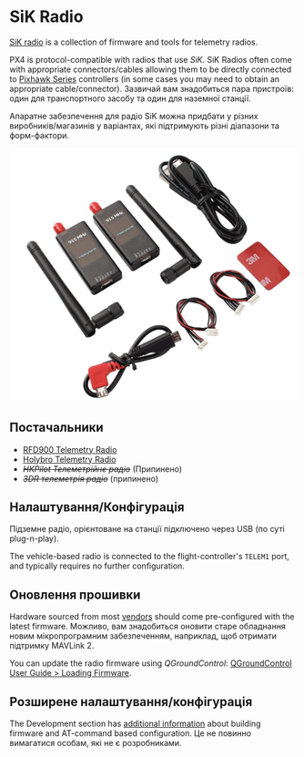 # SiK Radio

[SiK radio](https://github.com/LorenzMeier/SiK) is a collection of firmware and tools for telemetry radios.

PX4 is protocol-compatible with radios that use _SiK_.
SiK Radios often come with appropriate connectors/cables allowing them to be directly connected to [Pixhawk Series](../flight_controller/pixhawk_series.md) controllers
(in some cases you may need to obtain an appropriate cable/connector).
Зазвичай вам знадобиться пара пристроїв: один для транспортного засобу та один для наземної станції.

Апаратне забезпечення для радіо SiK можна придбати у різних виробників/магазинів у варіантах, які підтримують різні діапазони та форм-фактори.

![SiK Radio](../../assets/hardware/telemetry/holybro_sik_radio.jpg)

## Постачальники

- [RFD900 Telemetry Radio](../telemetry/rfd900_telemetry.md)
- [Holybro Telemetry Radio](../telemetry/holybro_sik_radio.md)
- <del>_HKPilot Телеметрійне радіо_</del> (Припинено)
- <del>_3DR телеметрія радіо_</del> (припинено)

## Налаштування/Конфігурація

Підземне радіо, орієнтоване на станції підключено через USB (по суті plug-n-play).

The vehicle-based radio is connected to the flight-controller's `TELEM1` port, and typically requires no further configuration.

## Оновлення прошивки

Hardware sourced from most [vendors](#vendors) should come pre-configured with the latest firmware.
Можливо, вам знадобиться оновити старе обладнання новим мікропрограмним забезпеченням, наприклад, щоб отримати підтримку MAVLink 2.

You can update the radio firmware using _QGroundControl_: [QGroundControl User Guide > Loading Firmware](https://docs.qgroundcontrol.com/master/en/qgc-user-guide/setup_view/firmware.html).

## Розширене налаштування/конфігурація

The Development section has [additional information](../data_links/sik_radio.md) about building firmware and AT-command based configuration.
Це не повинно вимагатися особам, які не є розробниками.
